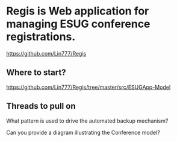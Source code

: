 # Regis is Web application for managing ESUG conference registrations.

https://github.com/Lin777/Regis

## Where to start?

https://github.com/Lin777/Regis/tree/master/src/ESUGApp-Model

## Threads to pull on

What pattern is used to drive the automated backup mechanism?

Can you provide a diagram illustrating the Conference model?
